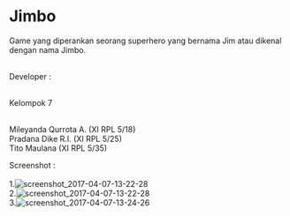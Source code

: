# Jimbo
Game yang diperankan seorang superhero yang bernama Jim atau dikenal dengan nama Jimbo.<br><br>

Developer :<br><br>

Kelompok 7<br><br>

Mileyanda Qurrota A. (XI RPL 5/18)<br>
Pradana Dike R.I.    (XI RPL 5/25)<br>
Tito Maulana         (XI RPL 5/35)<br>

Screenshot : <br><br>
1.![screenshot_2017-04-07-13-22-28](https://cloud.githubusercontent.com/assets/21335132/24824991/fd6af558-1c3f-11e7-9fba-a30377d5d7c3.png)<br>
2.![screenshot_2017-04-07-13-22-28](https://cloud.githubusercontent.com/assets/21335132/24825004/1535796a-1c40-11e7-959f-5a6ee21d38bc.png)<br>
3.![screenshot_2017-04-07-13-24-26](https://cloud.githubusercontent.com/assets/21335132/24825005/156ce3f0-1c40-11e7-9eaa-39b984762dfa.png)
<br>
